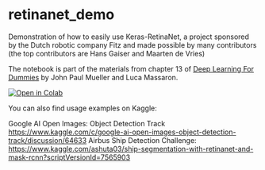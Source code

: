 # retinanet_demo
Demonstration of how to easily use Keras-RetinaNet, a project sponsored by the Dutch robotic company Fitz and made possible by many contributors (the top contributors are Hans Gaiser and Maarten de Vries)

The notebook is part of the materials from chapter 13 of [Deep Learning For Dummies](https://www.wiley.com/en-us/Deep+Learning+For+Dummies-p-9781119543046) by John Paul Mueller and Luca Massaron.

[![Open in Colab](https://colab.research.google.com/assets/colab-badge.svg)](https://colab.research.google.com/github/lmassaron/retinanet_demo/blob/master/DL4D_13_object_detection_with_keras_retinanet.ipynb)

You can also find usage examples on Kaggle:

Google AI Open Images: Object Detection Track  https://www.kaggle.com/c/google-ai-open-images-object-detection-track/discussion/64633
Airbus Ship Detection Challenge: https://www.kaggle.com/ashuta03/ship-segmentation-with-retinanet-and-mask-rcnn?scriptVersionId=7565903
